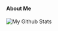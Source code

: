 #### About Me
![My Github Stats](https://github-readme-stats.vercel.app/api?username=starfallenjax&show_icons=true&theme=tokyonight)

<!---
StarFallenJax is a ✨ special ✨ repository because its `README.md` (this file) appears on your GitHub profile.
You can click the Preview link to take a look at your changes.
--->

